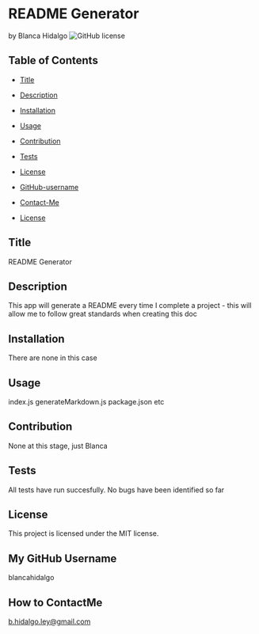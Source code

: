 # README Generator
  by Blanca Hidalgo
  ![GitHub license](https://img.shields.io/badge/license-MIT-blue.svg)
  ## Table of Contents
  * [Title](#title)
  * [Description](#description)
  * [Installation](#installation)
  * [Usage](#usage)
  * [Contribution](#contribution)
  * [Tests](#tests)
  * [License](#license)
  * [GitHub-username](#my-github-username)
  * [Contact-Me](#how-to-contactme)

* [License](#license)

## Title
README Generator
## Description
This app will generate a README every time I complete a project - this will allow me to follow great standards when creating this doc
## Installation
There are none in this case
## Usage
index.js generateMarkdown.js package.json etc
## Contribution 
None at this stage, just Blanca
## Tests
All tests have run succesfully. No bugs have been identified so far
## License
This project is licensed under the MIT license.

## My GitHub Username
blancahidalgo
## How to ContactMe
b.hidalgo.ley@gmail.com
